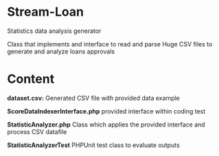 # Stream-Loan
Statistics data analysis generator 

Class that implements and interface to read and parse Huge CSV files to generate and analyze loans approvals

# Content

**dataset.csv:** Generated CSV file with provided data example

**ScoreDataIndexerInterface.php** provided interface within coding test

**StatisticAnalyzer.php** Class which applies the provided interface and process CSV datafile

**StatisticAnalyzerTest** PHPUnit test class to evaluate outputs
